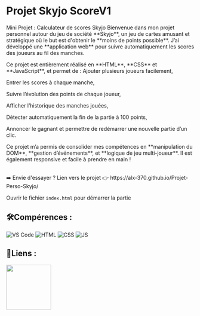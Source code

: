 # Projet Skyjo ScoreV1

<p>Mini Projet : Calculateur de scores Skyjo Bienvenue dans mon projet personnel autour du jeu de société **Skyjo**, 
  un jeu de cartes amusant et stratégique où le but est d'obtenir le **moins de points possible**. 
  J’ai développé une **application web** pour suivre automatiquement les scores des joueurs au fil des manches.</p> 
  
  <p>Ce projet est entièrement réalisé en **HTML**, **CSS** et **JavaScript**, et permet de :
Ajouter plusieurs joueurs facilement,

Entrer les scores à chaque manche,

Suivre l’évolution des points de chaque joueur,

Afficher l’historique des manches jouées,

Détecter automatiquement la fin de la partie à 100 points,

Annoncer le gagnant et permettre de redémarrer une nouvelle partie d’un clic.</p>

<p>Ce projet m’a permis de consolider mes compétences en **manipulation du DOM**, **gestion d’événements**, et **logique de jeu multi-joueur**. Il est également responsive et facile à prendre en main !</p>
<br>
➡️ Envie d'essayer ?
Lien vers le projet 👉  https://alx-370.github.io/Projet-Perso-Skyjo/

<p>Ouvrir le fichier <code>index.html</code> pour démarrer la partie</p>

## 🛠️Compérences :

![VS Code](https://img.shields.io/badge/-VS%20Code-007ACC?style=flat&logo=visual-studio-code&logoColor=white)
![HTML](https://img.shields.io/badge/-HTML-E34F26?style=flat&logo=html5&logoColor=white)
![CSS](https://img.shields.io/badge/-CSS-1572B6?style=flat&logo=css3&logoColor=white)
![JS](https://img.shields.io/badge/Javascript-blue?logo=javascript&logoColor=white)



## 🔗Liens :

<a href="https://www.linkedin.com/in/alexismoreau37/"><img width=120px src="linkedin.png"></a>

